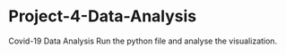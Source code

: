 # Project-4-Data-Analysis
Covid-19 Data Analysis
Run the python file and analyse the visualization. 
